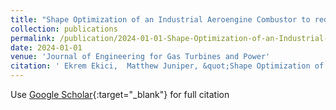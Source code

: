 ```yaml
---
title: "Shape Optimization of an Industrial Aeroengine Combustor to reduce Thermoacoustic Instability (to be submitted)"
collection: publications
permalink: /publication/2024-01-01-Shape-Optimization-of-an-Industrial-Aeroengine-Combustor-to-reduce-Thermoacoustic-Instability-to-be-submitted
date: 2024-01-01
venue: 'Journal of Engineering for Gas Turbines and Power'
citation: ' Ekrem Ekici,  Matthew Juniper, &quot;Shape Optimization of an Industrial Aeroengine Combustor to reduce Thermoacoustic Instability (to be submitted).&quot; Journal of Engineering for Gas Turbines and Power, 2024.'
---
```

Use [Google Scholar](https://scholar.google.com/scholar?q=Shape+Optimization+of+an+Industrial+Aeroengine+Combustor+to+reduce+Thermoacoustic+Instability+(to+be+submitted)){:target="_blank"} for full citation